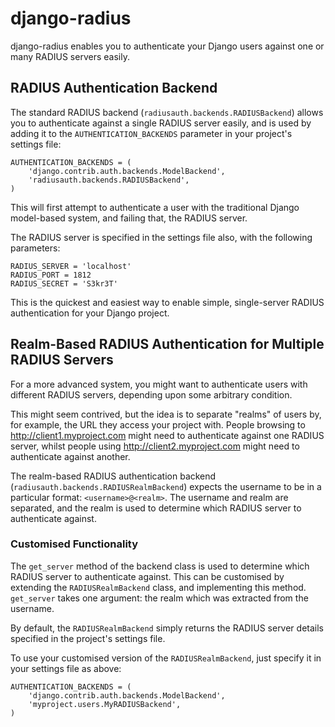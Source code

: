 django-radius
=============

django-radius enables you to authenticate your Django users against one or many
RADIUS servers easily.

RADIUS Authentication Backend
-----------------------------

The standard RADIUS backend (`radiusauth.backends.RADIUSBackend`) allows you to
authenticate against a single RADIUS server easily, and is used by adding it to
the `AUTHENTICATION_BACKENDS` parameter in your project's settings file:

    AUTHENTICATION_BACKENDS = (
        'django.contrib.auth.backends.ModelBackend',
        'radiusauth.backends.RADIUSBackend',
    )

This will first attempt to authenticate a user with the traditional Django
model-based system, and failing that, the RADIUS server.

The RADIUS server is specified in the settings file also, with the following
parameters:

    RADIUS_SERVER = 'localhost'
    RADIUS_PORT = 1812
    RADIUS_SECRET = 'S3kr3T'

This is the quickest and easiest way to enable simple, single-server RADIUS
authentication for your Django project.

Realm-Based RADIUS Authentication for Multiple RADIUS Servers
-------------------------------------------------------------

For a more advanced system, you might want to authenticate users with different
RADIUS servers, depending upon some arbitrary condition.

This might seem contrived, but the idea is to separate "realms" of users by,
for example, the URL they access your project with. People browsing to
http://client1.myproject.com might need to authenticate against one RADIUS
server, whilst people using http://client2.myproject.com might need to
authenticate against another.

The realm-based RADIUS authentication backend
(`radiusauth.backends.RADIUSRealmBackend`) expects the username to be in
a particular format: `<username>@<realm>`. The username and realm are
separated, and the realm is used to determine which RADIUS server to
authenticate against.

### Customised Functionality

The `get_server` method of the backend class is used to determine which RADIUS
server to authenticate against. This can be customised by extending the
`RADIUSRealmBackend` class, and implementing this method. `get_server` takes
one argument: the realm which was extracted from the username.

By default, the `RADIUSRealmBackend` simply returns the RADIUS server details
specified in the project's settings file.

To use your customised version of the `RADIUSRealmBackend`, just specify it in
your settings file as above:

    AUTHENTICATION_BACKENDS = (
        'django.contrib.auth.backends.ModelBackend',
        'myproject.users.MyRADIUSBackend',
    )

